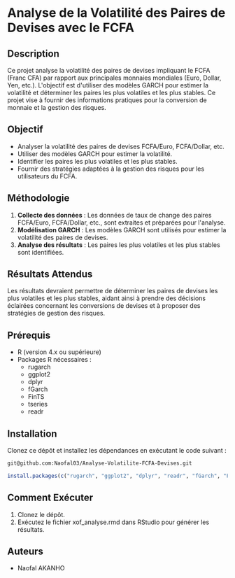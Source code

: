 # Analyse de la Volatilité des Paires de Devises avec le FCFA

## Description

Ce projet analyse la volatilité des paires de devises impliquant le FCFA (Franc CFA) par rapport aux principales monnaies mondiales (Euro, Dollar, Yen, etc.). L'objectif est d'utiliser des modèles GARCH pour estimer la volatilité et déterminer les paires les plus volatiles et les plus stables. Ce projet vise à fournir des informations pratiques pour la conversion de monnaie et la gestion des risques.

## Objectif

- Analyser la volatilité des paires de devises FCFA/Euro, FCFA/Dollar, etc.
- Utiliser des modèles GARCH pour estimer la volatilité.
- Identifier les paires les plus volatiles et les plus stables.
- Fournir des stratégies adaptées à la gestion des risques pour les utilisateurs du FCFA.

## Méthodologie

1. **Collecte des données** : Les données de taux de change des paires FCFA/Euro, FCFA/Dollar, etc., sont extraites et préparées pour l'analyse.
2. **Modélisation GARCH** : Les modèles GARCH sont utilisés pour estimer la volatilité des paires de devises.
3. **Analyse des résultats** : Les paires les plus volatiles et les plus stables sont identifiées.

## Résultats Attendus

Les résultats devraient permettre de déterminer les paires de devises les plus volatiles et les plus stables, aidant ainsi à prendre des décisions éclairées concernant les conversions de devises et à proposer des stratégies de gestion des risques.

## Prérequis

- R (version 4.x ou supérieure)
- Packages R nécessaires :
  - rugarch
  - ggplot2
  - dplyr
  - fGarch
  - FinTS
  - tseries
  - readr
## Installation

Clonez ce dépôt et installez les dépendances en exécutant le code suivant :

```bash
git@github.com:Naofal03/Analyse-Volatilite-FCFA-Devises.git
```

```R
install.packages(c("rugarch", "ggplot2", "dplyr", "readr", "fGarch", "FinTS","tseries"))
```

## Comment Exécuter
1. Clonez le dépôt.
2. Exécutez le fichier xof_analyse.rmd dans RStudio pour générer les résultats.
## Auteurs
- Naofal AKANHO
